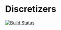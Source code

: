 # Discretizers

[![Build Status](https://travis-ci.org/tawheeler/Discretizers.jl.svg?branch=master)](https://travis-ci.org/tawheeler/Discretizers.jl)
